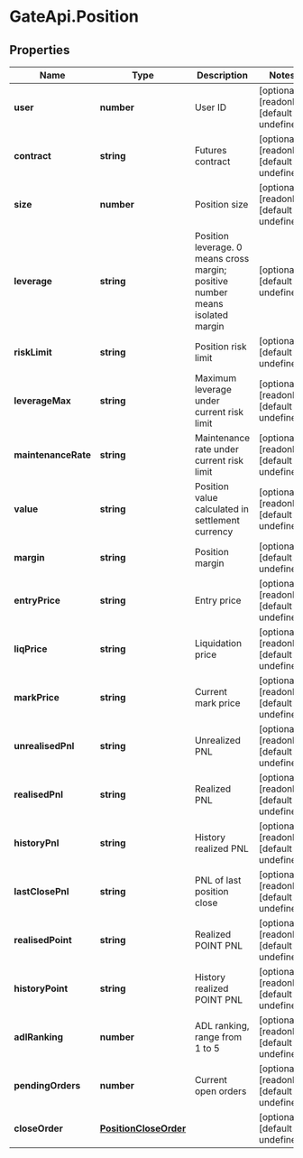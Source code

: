 # GateApi.Position

## Properties

Name | Type | Description | Notes
------------ | ------------- | ------------- | -------------
**user** | **number** | User ID | [optional] [readonly] [default to undefined]
**contract** | **string** | Futures contract | [optional] [readonly] [default to undefined]
**size** | **number** | Position size | [optional] [readonly] [default to undefined]
**leverage** | **string** | Position leverage. 0 means cross margin; positive number means isolated margin | [optional] [default to undefined]
**riskLimit** | **string** | Position risk limit | [optional] [default to undefined]
**leverageMax** | **string** | Maximum leverage under current risk limit | [optional] [readonly] [default to undefined]
**maintenanceRate** | **string** | Maintenance rate under current risk limit | [optional] [readonly] [default to undefined]
**value** | **string** | Position value calculated in settlement currency | [optional] [readonly] [default to undefined]
**margin** | **string** | Position margin | [optional] [default to undefined]
**entryPrice** | **string** | Entry price | [optional] [readonly] [default to undefined]
**liqPrice** | **string** | Liquidation price | [optional] [readonly] [default to undefined]
**markPrice** | **string** | Current mark price | [optional] [readonly] [default to undefined]
**unrealisedPnl** | **string** | Unrealized PNL | [optional] [readonly] [default to undefined]
**realisedPnl** | **string** | Realized PNL | [optional] [readonly] [default to undefined]
**historyPnl** | **string** | History realized PNL | [optional] [readonly] [default to undefined]
**lastClosePnl** | **string** | PNL of last position close | [optional] [readonly] [default to undefined]
**realisedPoint** | **string** | Realized POINT PNL | [optional] [readonly] [default to undefined]
**historyPoint** | **string** | History realized POINT PNL | [optional] [readonly] [default to undefined]
**adlRanking** | **number** | ADL ranking, range from 1 to 5 | [optional] [readonly] [default to undefined]
**pendingOrders** | **number** | Current open orders | [optional] [readonly] [default to undefined]
**closeOrder** | [**PositionCloseOrder**](PositionCloseOrder.md) |  | [optional] [default to undefined]

